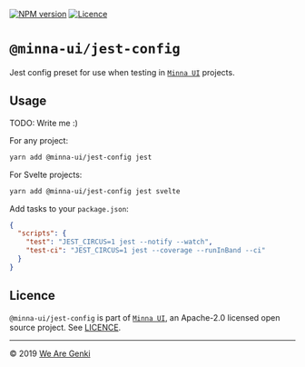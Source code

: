 <!-- markdownlint-disable first-line-h1 ol-prefix -->

[![NPM version](https://img.shields.io/npm/v/@minna-ui/jest-config.svg)](https://www.npmjs.com/package/@minna-ui/jest-config)
[![Licence](https://img.shields.io/npm/l/@minna-ui/jest-config.svg)](https://github.com/WeAreGenki/minna-ui/blob/master/LICENCE)

# `@minna-ui/jest-config`

Jest config preset for use when testing in [`Minna UI`](https://github.com/WeAreGenki/minna-ui) projects.

## Usage

TODO: Write me :)

For any project:

```sh
yarn add @minna-ui/jest-config jest
```

For Svelte projects:

```sh
yarn add @minna-ui/jest-config jest svelte
```

Add tasks to your `package.json`:

```json
{
  "scripts": {
    "test": "JEST_CIRCUS=1 jest --notify --watch",
    "test-ci": "JEST_CIRCUS=1 jest --coverage --runInBand --ci"
  }
}
```

## Licence

`@minna-ui/jest-config` is part of [`Minna UI`](https://github.com/WeAreGenki/minna-ui), an Apache-2.0 licensed open source project. See [LICENCE](https://github.com/WeAreGenki/minna-ui/blob/master/LICENCE).

---

© 2019 [We Are Genki](https://wearegenki.com)
